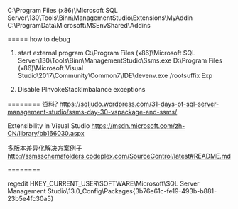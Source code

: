 ﻿C:\Program Files (x86)\Microsoft SQL Server\130\Tools\Binn\ManagementStudio\Extensions\MyAddin
C:\ProgramData\Microsoft\MSEnvShared\Addins

===== how to debug 
1. start external program
C:\Program Files (x86)\Microsoft SQL Server\130\Tools\Binn\ManagementStudio\Ssms.exe
D:\Program Files (x86)\Microsoft Visual Studio\2017\Community\Common7\IDE\devenv.exe /rootsuffix Exp

2. Disable PInvokeStackImbalance exceptions

========
资料? https://sqljudo.wordpress.com/31-days-of-sql-server-management-studio/ssms-day-30-vspackage-and-ssms/

Extensibility in Visual Studio
https://msdn.microsoft.com/zh-CN/library/bb166030.aspx

多版本差异化解决方案例子
http://ssmsschemafolders.codeplex.com/SourceControl/latest#README.md

========


 regedit
 HKEY_CURRENT_USER\SOFTWARE\Microsoft\SQL Server Management Studio\13.0_Config\Packages\{3b76e61c-fe19-493b-b881-23b5e4fc30a5}





